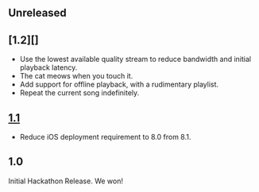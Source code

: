 ## Unreleased

## [1.2][]

* Use the lowest available quality stream to reduce bandwidth and
  initial playback latency.
* The cat meows when you touch it.
* Add support for offline playback, with a rudimentary playlist.
* Repeat the current song indefinitely.

## [1.1][]

- Reduce iOS deployment requirement to 8.0 from 8.1.

## 1.0

Initial Hackathon Release. We won!

[1.1]: https://github.com/mx4492/wily/releases/tag/1.1
[1.1]: https://github.com/mx4492/wily/releases/tag/1.2
